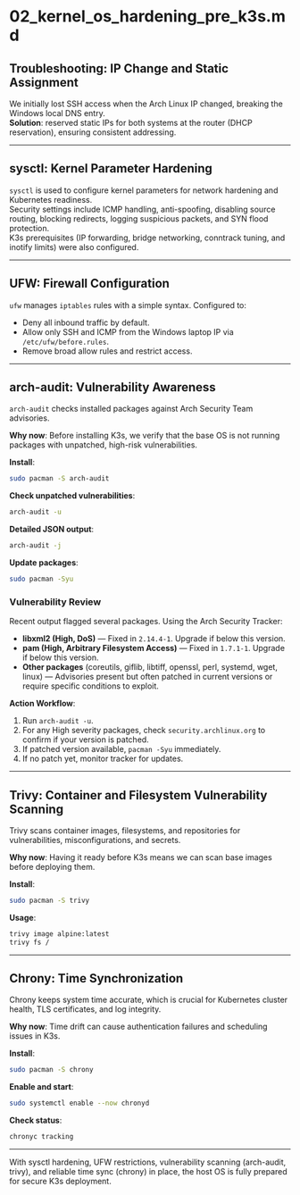 # 02_kernel_os_hardening_pre_k3s.md

## Troubleshooting: IP Change and Static Assignment
We initially lost SSH access when the Arch Linux IP changed, breaking the Windows local DNS entry.  
**Solution**: reserved static IPs for both systems at the router (DHCP reservation), ensuring consistent addressing.

---

## sysctl: Kernel Parameter Hardening
`sysctl` is used to configure kernel parameters for network hardening and Kubernetes readiness.  
Security settings include ICMP handling, anti-spoofing, disabling source routing, blocking redirects, logging suspicious packets, and SYN flood protection.  
K3s prerequisites (IP forwarding, bridge networking, conntrack tuning, and inotify limits) were also configured.

---

## UFW: Firewall Configuration
`ufw` manages `iptables` rules with a simple syntax. Configured to:
- Deny all inbound traffic by default.
- Allow only SSH and ICMP from the Windows laptop IP via `/etc/ufw/before.rules`.
- Remove broad allow rules and restrict access.

---

## arch-audit: Vulnerability Awareness
`arch-audit` checks installed packages against Arch Security Team advisories.

**Why now**: Before installing K3s, we verify that the base OS is not running packages with unpatched, high-risk vulnerabilities.

**Install**:
```bash
sudo pacman -S arch-audit
```

**Check unpatched vulnerabilities**:
```bash
arch-audit -u
```

**Detailed JSON output**:
```bash
arch-audit -j
```

**Update packages**:
```bash
sudo pacman -Syu
```

### Vulnerability Review
Recent output flagged several packages. Using the Arch Security Tracker:
- **libxml2 (High, DoS)** — Fixed in `2.14.4-1`. Upgrade if below this version.
- **pam (High, Arbitrary Filesystem Access)** — Fixed in `1.7.1-1`. Upgrade if below this version.
- **Other packages** (coreutils, giflib, libtiff, openssl, perl, systemd, wget, linux) — Advisories present but often patched in current versions or require specific conditions to exploit.

**Action Workflow**:
1. Run `arch-audit -u`.
2. For any High severity packages, check `security.archlinux.org` to confirm if your version is patched.
3. If patched version available, `pacman -Syu` immediately.
4. If no patch yet, monitor tracker for updates.

---

## Trivy: Container and Filesystem Vulnerability Scanning
Trivy scans container images, filesystems, and repositories for vulnerabilities, misconfigurations, and secrets.

**Why now**: Having it ready before K3s means we can scan base images before deploying them.

**Install**:
```bash
sudo pacman -S trivy
```

**Usage**:
```bash
trivy image alpine:latest
trivy fs /
```

---

## Chrony: Time Synchronization
Chrony keeps system time accurate, which is crucial for Kubernetes cluster health, TLS certificates, and log integrity.

**Why now**: Time drift can cause authentication failures and scheduling issues in K3s.

**Install**:
```bash
sudo pacman -S chrony
```

**Enable and start**:
```bash
sudo systemctl enable --now chronyd
```

**Check status**:
```bash
chronyc tracking
```

---

With sysctl hardening, UFW restrictions, vulnerability scanning (arch-audit, trivy), and reliable time sync (chrony) in place, the host OS is fully prepared for secure K3s deployment.
